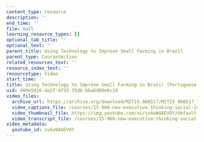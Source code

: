 ```yaml
---
content_type: resource
description: ''
end_time: ''
file: null
learning_resource_types: []
optional_tab_title: ''
optional_text: ''
parent_title: Using Technology to Improve Small Farming in Brazil
parent_type: CourseSection
related_resources_text: ''
resource_index_text: ''
resourcetype: Video
start_time: ''
title: Using Technology to Improve Small Farming in Brazil (Portuguese)
uid: d00e5d16-de2f-4f33-35db-bba6d60e6c1d
video_files:
  archive_url: https://archive.org/download/MIT15.960S17/MIT15_960S17_Interview_1_Aline_Portuguese_300k.mp4
  video_captions_file: /courses/15-960-new-executive-thinking-social-impact-technology-projects-fall-2017-spring-2018/87d3425a7a3752aabaa5f5fe18d7e3b0_sv6oW4AEVOY.vtt
  video_thumbnail_file: https://img.youtube.com/vi/sv6oW4AEVOY/default.jpg
  video_transcript_file: /courses/15-960-new-executive-thinking-social-impact-technology-projects-fall-2017-spring-2018/bbf83ba033e5f77f6843fcec528bf7e6_sv6oW4AEVOY.pdf
video_metadata:
  youtube_id: sv6oW4AEVOY
---
```

